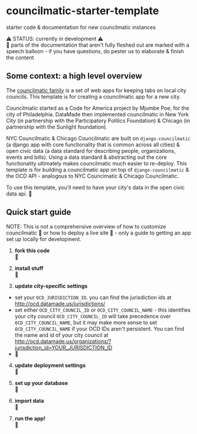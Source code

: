 # councilmatic-starter-template
starter code &amp; documentation for new councilmatic instances

:warning: STATUS: currently in development :warning:  
:speech_balloon: parts of the documentation that aren't fully fleshed out are marked with a speech balloon - if you have questions, do pester us to elaborate & finish the content

## Some context: a high level overview

The [councilmatic family](https://www.councilmatic.org/) is a set of web apps for keeping tabs on local city councils. This template is for creating a councilmatic app for a new city.

Councilmatic started as a Code for America project by Mjumbe Poe, for the city of Philadelphia. DataMade then implemented councilmatic in New York City (in partnership with the Participatory Politics Foundation) & Chicago (in partnership with the Sunlight foundation).

NYC Councilmatic & Chicago Councilmatic are built on `django-councilmatic` (a django app with core functionality that is common across all cities) & open civic data (a data standard for describing people, organizations, events and bills). Using a data standard & abstracting out the core functionality ultimately makes councilmatic much easier to re-deploy. This template is for building a councilmatic app on top of `django-councilmatic` & the OCD API - analogous to NYC Councimatic & Chicago Councilmatic.

To use this template, you'll need to have your city's data in the open civic data api. :speech_balloon:

## Quick start guide

NOTE: This is not a comprehensive overview of how to customize councilmatic :speech_balloon: or how to deploy a live site :speech_balloon: - only a guide to getting an app set up locally for development.

1. **fork this code**  
  :speech_balloon:

2. **install stuff**  
  :speech_balloon:  

3. **update city-specific settings**  
  - set your `OCD_JURISDICTION_ID`.
    you can find the jurisdiction ids at http://ocd.datamade.us/jurisdictions/
  - set either `OCD_CITY_COUNCIL_ID` or `OCD_CITY_COUNCIL_NAME` - this identifies your city council
    `OCD_CITY_COUNCIL_ID` will take precedence over `OCD_CITY_COUNCIL_NAME`, but it may make more sense to set `OCD_CITY_COUNCIL_NAME` if your OCD IDs aren't persistent. You can find the name and id of your city council at http://ocd.datamade.us/organizations/?jurisdiction_id=YOUR_JURISDICTION_ID
  - :speech_balloon:  

4. **update deployment settings**  
  :speech_balloon:  

5. **set up your database**  
  :speech_balloon:

6. **import data**  
  :speech_balloon:

7. **run the app!**  
  :speech_balloon:

